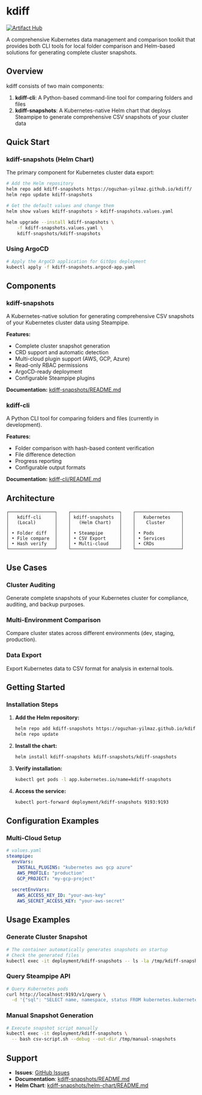 # kdiff

[![Artifact Hub](https://img.shields.io/endpoint?url=https://artifacthub.io/badge/repository/kdiff-snapshots)](https://artifacthub.io/packages/search?repo=kdiff-snapshots)

A comprehensive Kubernetes data management and comparison toolkit that provides both CLI tools for local folder comparison and Helm-based solutions for generating complete cluster snapshots.

## Overview

kdiff consists of two main components:

1. **kdiff-cli**: A Python-based command-line tool for comparing folders and files
2. **kdiff-snapshots**: A Kubernetes-native Helm chart that deploys Steampipe to generate comprehensive CSV snapshots of your cluster data

## Quick Start

### kdiff-snapshots (Helm Chart)

The primary component for Kubernetes cluster data export:

```bash
# Add the Helm repository
helm repo add kdiff-snapshots https://oguzhan-yilmaz.github.io/kdiff/
helm repo update kdiff-snapshots

# Get the default values and change them 
helm show values kdiff-snapshots > kdiff-snapshots.values.yaml

helm upgrade --install kdiff-snapshots \
    -f kdiff-snapshots.values.yaml \
    kdiff-snapshots/kdiff-snapshots
```

### Using ArgoCD

```bash
# Apply the ArgoCD application for GitOps deployment
kubectl apply -f kdiff-snapshots.argocd-app.yaml
```

## Components

### kdiff-snapshots

A Kubernetes-native solution for generating comprehensive CSV snapshots of your Kubernetes cluster data using Steampipe.

**Features:**
- Complete cluster snapshot generation
- CRD support and automatic detection
- Multi-cloud plugin support (AWS, GCP, Azure)
- Read-only RBAC permissions
- ArgoCD-ready deployment
- Configurable Steampipe plugins

**Documentation:** [kdiff-snapshots/README.md](kdiff-snapshots/README.md)

### kdiff-cli

A Python CLI tool for comparing folders and files (currently in development).

**Features:**
- Folder comparison with hash-based content verification
- File difference detection
- Progress reporting
- Configurable output formats

**Documentation:** [kdiff-cli/README.md](kdiff-cli/README.md)

## Architecture

```
┌─────────────────┐    ┌──────────────────┐    ┌─────────────────┐
│   kdiff-cli     │    │ kdiff-snapshots  │    │   Kubernetes    │
│   (Local)       │    │   (Helm Chart)   │    │    Cluster      │
│                 │    │                  │    │                 │
│ • Folder diff   │    │ • Steampipe      │    │ • Pods          │
│ • File compare  │    │ • CSV Export     │    │ • Services      │
│ • Hash verify   │    │ • Multi-cloud    │    │ • CRDs          │
└─────────────────┘    └──────────────────┘    └─────────────────┘
```

## Use Cases

### Cluster Auditing
Generate complete snapshots of your Kubernetes cluster for compliance, auditing, and backup purposes.

### Multi-Environment Comparison
Compare cluster states across different environments (dev, staging, production).

### Data Export
Export Kubernetes data to CSV format for analysis in external tools.

## Getting Started

### Installation Steps

1. **Add the Helm repository:**
   ```bash
   helm repo add kdiff-snapshots https://oguzhan-yilmaz.github.io/kdiff/
   helm repo update
   ```

2. **Install the chart:**
   ```bash
   helm install kdiff-snapshots kdiff-snapshots/kdiff-snapshots
   ```

3. **Verify installation:**
   ```bash
   kubectl get pods -l app.kubernetes.io/name=kdiff-snapshots
   ```

4. **Access the service:**
   ```bash
   kubectl port-forward deployment/kdiff-snapshots 9193:9193
   ```


## Configuration Examples

### Multi-Cloud Setup

```yaml
# values.yaml
steampipe:
  envVars:
    INSTALL_PLUGINS: "kubernetes aws gcp azure"
    AWS_PROFILE: "production"
    GCP_PROJECT: "my-gcp-project"
  
  secretEnvVars:
    AWS_ACCESS_KEY_ID: "your-aws-key"
    AWS_SECRET_ACCESS_KEY: "your-aws-secret"
```


## Usage Examples

### Generate Cluster Snapshot

```bash
# The container automatically generates snapshots on startup
# Check the generated files
kubectl exec -it deployment/kdiff-snapshots -- ls -la /tmp/kdiff-snapshots/
```

### Query Steampipe API

```bash
# Query Kubernetes pods
curl http://localhost:9193/v1/query \
  -d '{"sql": "SELECT name, namespace, status FROM kubernetes.kubernetes_pod LIMIT 5"}'
```

### Manual Snapshot Generation

```bash
# Execute snapshot script manually
kubectl exec -it deployment/kdiff-snapshots \
  -- bash csv-script.sh --debug --out-dir /tmp/manual-snapshots
```


## Support

- **Issues**: [GitHub Issues](https://github.com/oguzhan-yilmaz/kdiff/issues)
- **Documentation**: [kdiff-snapshots/README.md](kdiff-snapshots/README.md)
- **Helm Chart**: [kdiff-snapshots/helm-chart/README.md](kdiff-snapshots/helm-chart/README.md)
